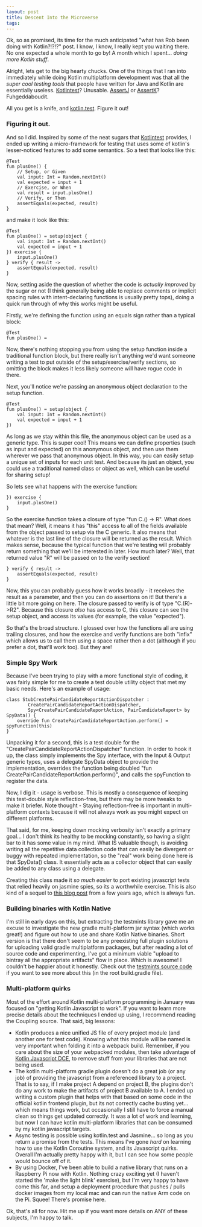 ```yaml
---
layout: post
title: Descent Into the Microverse
tags: 
---
```


Ok, so as promised, its time for the much anticipated "what has Rob been doing with Kotlin?!?!?" post. I know, I know, I really kept you waiting there. No one expected a whole month to go by! A month which I spent... *doing more Kotlin stuff*.

Alright, lets get to the big hearty chucks. One of the things that I ran into immediately while doing Kotlin multiplatform development was that all the *super cool testing tools* that people have written for Java and Kotlin are essentially useless. [Kotlintest](https://github.com/kotlintest/kotlintest)? Unusable. [AssertJ](http://joel-costigliola.github.io/assertj/) or [AssertK](https://github.com/willowtreeapps/assertk)? Fuhgeddaboudit.

All you get is a knife, and [kotlin.test](https://kotlinlang.org/api/latest/kotlin.test/index.html). Figure it out!

### Figuring it out.

And so I did. Inspired by some of the neat sugars that [Kotlintest](https://github.com/kotlintest/kotlintest) provides, I ended up writing a micro-framework for testing that uses some of kotlin's lesser-noticed features to add some semantics. So a test that looks like this:

    @Test
    fun plusOne() {
        // Setup, or Given
        val input: Int = Random.nextInt()
        val expected = input + 1
        // Exercise, or When
        val result = input.plusOne()
        // Verify, or Then
        assertEquals(expected, result)
    }
    
and make it look like this:

    @Test
    fun plusOne() = setup(object {
        val input: Int = Random.nextInt()
        val expected = input + 1
    }) exercise {
        input.plusOne()
    } verify { result ->
        assertEquals(expected, result)
    }
    
Now, setting aside the question of whether the code is *actually improved* by the sugar or not (I think generally being able to replace comments or implicit spacing rules with intent-declaring functions is usually pretty tops), doing a quick run through of why this works might be useful. 

Firstly, we're defining the function using an equals sign rather than a typical block:

    @Test
    fun plusOne() = 
    
Now, there's nothing stopping you from using the setup function inside a traditional function block, but there really isn't anything we'd want someone writing a test to put outside of the setup/exercise/verify sections, so omitting the block makes it less likely someone will have rogue code in there.

Next, you'll notice we're passing an anonymous object declaration to the setup function.

    @Test
    fun plusOne() = setup(object {
        val input: Int = Random.nextInt()
        val expected = input + 1
    })
    
As long as we stay within this file, the anonymous object can be used as a generic type. This is super cool! This means we can define properties (such as input and expected) on this anonymous object, and then use them wherever we pass that anonymous object. In this way, you can easily setup a unique set of inputs for each unit test. And because its just an object, you could use a traditional named class or object as well, which can be useful for sharing setup!

So lets see what happens with the exercise function:

    }) exercise {
        input.plusOne()
    }

So the exercise function takes a closure of type "fun C.() -> R". What does that mean? Well, it means it has "this" access to all of the fields available from the object passed to setup via the C generic. It also means that whatever is the last line of the closure will be returned as the result. Which makes sense, because the typical function that we're testing will probably return something that we'll be interested in later. How much later? Well, that returned value "R" will be passed on to the verify section!

    } verify { result ->
        assertEquals(expected, result)
    }

Now, this you can probably guess how it works broadly - it receives the result as a parameter, and then you can do assertions on it! But there's a little bit more going on here. The closure passed to verify is of type "C.(R)->R2". Because this closure *also* has access to C, this closure can see the setup object, and access its values (for example, the value "expected").

So that's the broad structure. I glossed over how the functions all are using trailing closures, and how the exercise and verify functions are both "infix" which allows us to call them using a space rather then a dot (although if you prefer a dot, that'll work too). But they are!

### Simple Spy Work

Because I've been trying to play with a more functional style of coding, it was fairly simple for me to create a test double utility object that met my basic needs. Here's an example of usage:

    class StubCreatePairCandidateReportActionDispatcher :
            CreatePairCandidateReportActionDispatcher, 
            Spy<CreatePairCandidateReportAction, PairCandidateReport> by SpyData() {
        override fun CreatePairCandidateReportAction.perform() = spyFunction(this)
    }
    
Unpacking it for a second, this is a test double for the "CreatePairCandidateReportActionDispatcher" function. In order to hook it up, the class simply implements the Spy interface, with the Input & Output generic types, uses a delegate SpyData object to provide the implementation, overrides the function being doubled "fun CreatePairCandidateReportAction.perform()", and calls the spyFunction to register the data.

Now, I dig it - usage is verbose. This is mostly a consequence of keeping this test-double style reflection-free, but there may be more tweaks to make it briefer.  Note thought - Staying reflection-free is important in multi-platform contexts because it will not always work as you might expect on different platforms.

That said, for me, keeping down mocking verbosity isn't exactly a primary goal... I don't think its healthy to be mocking constantly, so having a slight bar to it has some value in my mind. What IS valuable though, is avoiding writing all the repetitive data collection code that can easily be divergent or buggy with repeated implementation, so the "real" work being done here is that SpyData() class. It essentially acts as a collector object that can easily be added to any class using a delegate.

Creating this class made it *so much easier* to port existing javascript tests that relied heavily on jasmine spies, so its a worthwhile exercise. This is also kind of a sequel to [this blog post](/A-Synthetic-Creature) from a few years ago, which is always fun.

### Building binaries with Kotlin Native

I'm still in early days on this, but extracting the testmints library gave me an excuse to investigate the new gradle multi-platform jar syntax (which works great!) and figure out how to use and share Kotlin Native binaries. Short version is that there don't seem to be any preexisting full plugin solutions for uploading valid gradle multiplatform packages, but after reading a lot of source code and experimenting, I've got a minimum viable "upload to bintray all the appropriate artifacts" flow in place. Which is awesome! I couldn't be happier about it honestly. Check out the [testmints source code](https://github.com/robertfmurdock/testmints) if you want to see more about this (in the root build.gradle file).

### Multi-platform quirks

Most of the effort around Kotlin multi-platform programming in January was focused on "getting Kotlin Javascript to work". If you want to learn more precise details about the techniques I ended up using, I recommend reading the Coupling source. That said, big lessons:

- Kotlin produces a nice unified JS file of every project module (and another one for test code). Knowing what this module will be named is very important when folding it into a webpack build. Remember, if you care about the size of your webpacked modules, then take advantage of [Kotlin Javascript DCE](https://kotlinlang.org/docs/reference/javascript-dce.html), to remove stuff from your libraries that are not being used.
- The kotlin multi-platform gradle plugin doesn't do a great job (or any job) of providing the javascript from a referenced library to a project. That is to say, if I make project A depend on project B, the plugins don't do any work to make the artifacts of project B available to A. I ended up writing a custom plugin that helps with that based on some code in the official kotlin frontend plugin, but its not correctly cache busting yet... which means things work, but occasionally I still have to force a manual clean so things get updated correctly.  It was a lot of work and learning, but now I can have kotlin multi-platform libraries that can be consumed by my kotlin javascript targets.
- Async testing is possible using kotlin.test and Jasmine... so long as you return a promise from the tests. This means I've gone *hard* on learning how to use the Kotlin Coroutine system, and its Javascript quirks. Overall I'm actually pretty happy with it, but I can see how some people would bounce off of it.
- By using Docker, I've been able to build a native library that runs on a Raspberry Pi now with Kotlin. Nothing crazy exciting yet (I haven't started the 'make the light blink' exercise), but I'm very happy to have come this far, and setup a deployment procedure that pushes / pulls docker images from my local mac and can run the native Arm code on the Pi. Squee! There's promise here.

Ok, that's all for now. Hit me up if you want more details on ANY of these subjects, I'm happy to talk. 